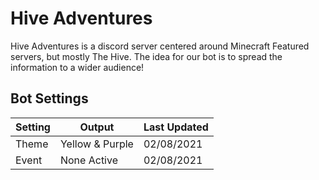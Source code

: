 # Hive Adventures
Hive Adventures is a discord server centered around Minecraft Featured servers, but mostly The Hive. The idea for our bot is to spread the information to a wider audience!

## Bot Settings
Setting | Output | Last Updated
-|-|-
Theme | Yellow & Purple | 02/08/2021
Event | None Active | 02/08/2021
